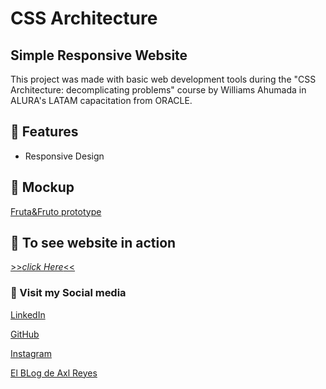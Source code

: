 # CSS Architecture

## Simple Responsive Website

This project was made with basic web development tools during the "CSS Architecture: decomplicating problems" course by Williams Ahumada in ALURA's LATAM capacitation from ORACLE.

## 🍎 Features

- Responsive Design

## 🍉 Mockup

[Fruta&Fruto prototype](https://www.figma.com/file/ZIZuMVCGh6cE3UQvTbFsuj/alura-bootstrap?node-id=0%3A1)

## 🍑 To see website in action

[>>*click Here*<<](https://axlgoze.github.io/FrutaFruto/)


### 🍍 Visit my Social media

[LinkedIn](https://www.linkedin.com/in/axl-reyes-b6914b219/)

[GitHub](https://github.com/axlgoze/)

[Instagram](https://www.instagram.com/axlze/)

[El BLog de Axl Reyes](https://axlgoze.github.io/my_launchx_blog/)
